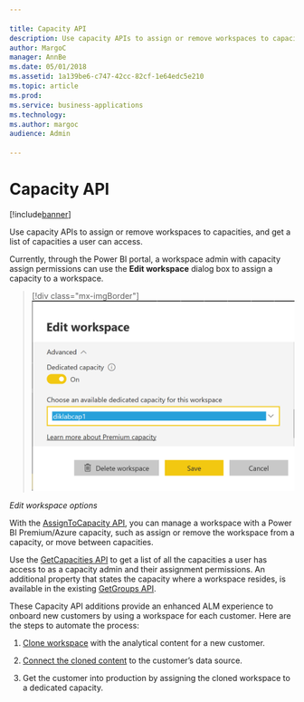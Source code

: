 ```yaml
---

title: Capacity API
description: Use capacity APIs to assign or remove workspaces to capacities, and get a list of capacities a user can access.
author: MargoC
manager: AnnBe
ms.date: 05/01/2018
ms.assetid: 1a139be6-c747-42cc-82cf-1e64edc5e210
ms.topic: article
ms.prod: 
ms.service: business-applications
ms.technology: 
ms.author: margoc
audience: Admin

---
```

#  Capacity API




[!include[banner](../../../includes/banner.md)]

Use capacity APIs to assign or remove workspaces to capacities, and get a list
of capacities a user can access.

Currently, through the Power BI portal, a workspace admin with capacity assign
permissions can use the **Edit workspace** dialog box to assign a capacity to a
workspace.

> [!div class="mx-imgBorder"] 
> ![A screenshot showing edit workspace options](media/capacity-api-1.PNG "A screenshot showing edit workspace options")
<!-- PBIE_assign WS_A.PNG -->


*Edit workspace options*

With the [AssignToCapacity
API](https://msdn.microsoft.com/library/mt829293.aspx), you can manage a
workspace with a Power BI Premium/Azure capacity, such as assign or remove the
workspace from a capacity, or move between capacities.

Use the [GetCapacities
API](https://msdn.microsoft.com/en-us/library/mt829294.aspx) to get a list of
all the capacities a user has access to as a capacity admin and their assignment
permissions. An additional property that states the capacity where a workspace
resides, is available in the existing [GetGroups
API](https://msdn.microsoft.com/en-us/library/mt243842.aspx).

These Capacity API additions provide an enhanced ALM experience to onboard new
customers by using a workspace for each customer. Here are the steps to automate
the process:



1.  [Clone
    workspace](https://powerbi.microsoft.com/en-us/blog/duplicate-workspaces-using-the-power-bi-rest-apis-a-step-by-step-tutorial/)
    with the analytical content for a new customer.

2.  [Connect the cloned
    content](https://msdn.microsoft.com/en-us/library/mt814715.aspx) to the
    customer’s data source.

3.  Get the customer into production by assigning the cloned workspace to a
    dedicated capacity.
